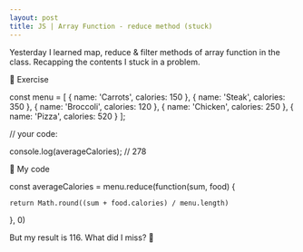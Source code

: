 ```yaml
---
layout: post
title: JS | Array Function - reduce method (stuck)
---
```


Yesterday I learned map, reduce & filter methods of array function in the class.
Recapping the contents I stuck in a problem.


📝 Exercise

const menu = [
  { name: 'Carrots', calories: 150 },
  { name: 'Steak', calories: 350 },
  { name: 'Broccoli', calories: 120 },
  { name: 'Chicken', calories: 250 },
  { name: 'Pizza', calories: 520 }
];
 
// your code:
 
console.log(averageCalories); // 278


🐲 My code

const averageCalories = menu.reduce(function(sum, food) {
    
    return Math.round((sum + food.calories) / menu.length)
    
}, 0)


But my result is 116. 
What did I miss? 🤔 